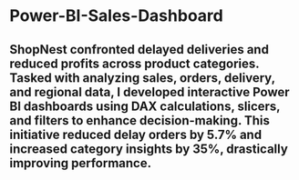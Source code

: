 # Power-BI-Sales-Dashboard
## ShopNest confronted delayed deliveries and reduced profits across product categories. Tasked with analyzing sales, orders, delivery, and regional data, I developed interactive Power BI dashboards using DAX calculations, slicers, and filters to enhance decision-making. This initiative reduced delay orders by 5.7% and increased category insights by 35%, drastically improving performance.
